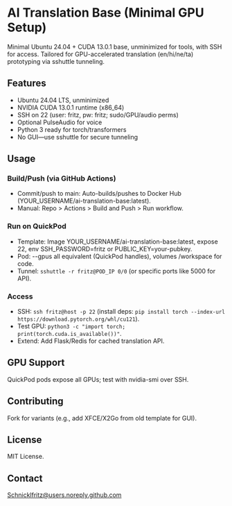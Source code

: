 # AI Translation Base (Minimal GPU Setup)

Minimal Ubuntu 24.04 + CUDA 13.0.1 base, unminimized for tools, with SSH for access. Tailored for GPU-accelerated translation (en/hi/ne/ta) prototyping via sshuttle tunneling.

## Features
- Ubuntu 24.04 LTS, unminimized
- NVIDIA CUDA 13.0.1 runtime (x86_64)
- SSH on 22 (user: fritz, pw: fritz; sudo/GPU/audio perms)
- Optional PulseAudio for voice
- Python 3 ready for torch/transformers
- No GUI—use sshuttle for secure tunneling

## Usage
### Build/Push (via GitHub Actions)
- Commit/push to main: Auto-builds/pushes to Docker Hub (YOUR_USERNAME/ai-translation-base:latest).
- Manual: Repo > Actions > Build and Push > Run workflow.

### Run on QuickPod
- Template: Image YOUR_USERNAME/ai-translation-base:latest, expose 22, env SSH_PASSWORD=fritz or PUBLIC_KEY=your-pubkey.
- Pod: --gpus all equivalent (QuickPod handles), volumes /workspace for code.
- Tunnel: `sshuttle -r fritz@POD_IP 0/0` (or specific ports like 5000 for API).

### Access
- SSH: `ssh fritz@host -p 22` (install deps: `pip install torch --index-url https://download.pytorch.org/whl/cu121`).
- Test GPU: `python3 -c "import torch; print(torch.cuda.is_available())"`.
- Extend: Add Flask/Redis for cached translation API.

## GPU Support
QuickPod pods expose all GPUs; test with nvidia-smi over SSH.

## Contributing
Fork for variants (e.g., add XFCE/X2Go from old template for GUI).

## License
MIT License.

## Contact
Schnicklfritz@users.noreply.github.com

